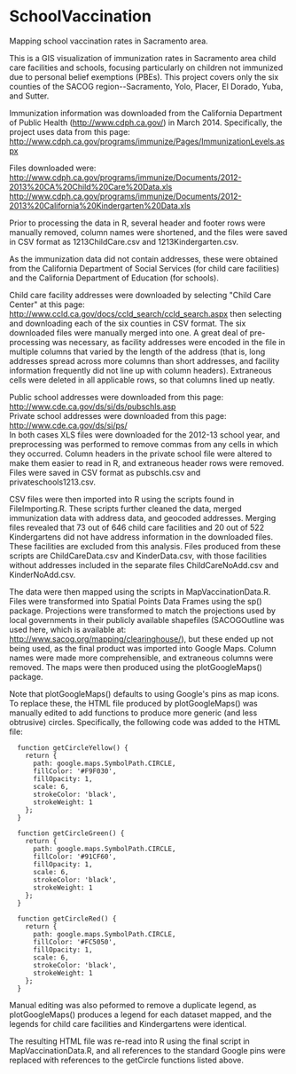 SchoolVaccination
=================

Mapping school vaccination rates in Sacramento area.

This is a GIS visualization of immunization rates in Sacramento area child care facilities and schools, focusing particularly on children not immunized due to personal belief exemptions (PBEs).  This project covers only the six counties of the SACOG region--Sacramento, Yolo, Placer, El Dorado, Yuba, and Sutter.

Immunization information was downloaded from the California Department of Public Health (http://www.cdph.ca.gov/) in March 2014.  Specifically, the project uses data from this page: http://www.cdph.ca.gov/programs/immunize/Pages/ImmunizationLevels.aspx

Files downloaded were:  
http://www.cdph.ca.gov/programs/immunize/Documents/2012-2013%20CA%20Child%20Care%20Data.xls  
http://www.cdph.ca.gov/programs/immunize/Documents/2012-2013%20California%20Kindergarten%20Data.xls

Prior to processing the data in R, several header and footer rows were manually removed, column names were shortened, and the files were saved in CSV format as 1213ChildCare.csv and 1213Kindergarten.csv.

As the immunization data did not contain addresses, these were obtained from the California Department of Social Services (for child care facilities) and the California Department of Education (for schools).

Child care facility addresses were downloaded by selecting "Child Care Center" at this page: http://www.ccld.ca.gov/docs/ccld_search/ccld_search.aspx
then selecting and downloading each of the six counties in CSV format.  The six downloaded files were manually merged into one.  A great deal of pre-processing was necessary, as facility addresses were encoded in the file in multiple columns that varied by the length of the address (that is, long addresses spread across more columns than short addresses, and facility information frequently did not line up with column headers).  Extraneous cells were deleted in all applicable rows, so that columns lined up neatly.

Public school addresses were downloaded from this page: http://www.cde.ca.gov/ds/si/ds/pubschls.asp  
Private school addresses were downloaded from this page: http://www.cde.ca.gov/ds/si/ps/  
In both cases XLS files were downloaded for the 2012-13 school year, and preprocessing was performed to remove commas from any cells in which they occurred.  Column headers in the private school file were altered to make them easier to read in R, and extraneous header rows were removed.  Files were saved in CSV format as pubschls.csv and privateschools1213.csv.

CSV files were then imported into R using the scripts found in FileImporting.R.  These scripts further cleaned the data, merged immunization data with address data, and geocoded addresses.  Merging files revealed that 73 out of 646 child care facilities and 20 out of 522 Kindergartens did not have address information in the downloaded files.  These facilities are excluded from this analysis.  Files produced from these scripts are ChildCareData.csv and KinderData.csv, with those facilities without addresses included in the separate files ChildCareNoAdd.csv and KinderNoAdd.csv.

The data were then mapped using the scripts in MapVaccinationData.R.  Files were transformed into Spatial Points Data Frames using the sp() package.  Projections were transformed to match the projections used by local governments in their publicly available shapefiles (SACOGOutline was used here, which is available at: http://www.sacog.org/mapping/clearinghouse/), but these ended up not being used, as the final product was imported into Google Maps.  Column names were made more comprehensible, and extraneous columns were removed.  The maps were then produced using the plotGoogleMaps() package.

Note that plotGoogleMaps() defaults to using Google's pins as map icons.  To replace these, the HTML file produced by plotGoogleMaps() was manually edited to add functions to produce more generic (and less obtrusive) circles.  Specifically, the following code was added to the HTML file:

```
  function getCircleYellow() {  
    return {  
      path: google.maps.SymbolPath.CIRCLE, 
      fillColor: '#F9F030',  
      fillOpacity: 1,  
      scale: 6,  
      strokeColor: 'black',  
      strokeWeight: 1  
    };  
  }  
  
  function getCircleGreen() {  
    return {  
      path: google.maps.SymbolPath.CIRCLE,  
      fillColor: '#91CF60',  
      fillOpacity: 1,  
      scale: 6,  
      strokeColor: 'black',  
      strokeWeight: 1  
    };  
  } 
  
  function getCircleRed() {  
    return {  
      path: google.maps.SymbolPath.CIRCLE,  
      fillColor: '#FC5050',  
      fillOpacity: 1,  
      scale: 6,  
      strokeColor: 'black',  
      strokeWeight: 1  
    };  
  }  
```

Manual editing was also peformed to remove a duplicate legend, as plotGoogleMaps() produces a legend for each dataset mapped, and the legends for child care facilities and Kindergartens were identical.

The resulting HTML file was re-read into R using the final script in MapVaccinationData.R, and all references to the standard Google pins were replaced with references to the getCircle functions listed above.
